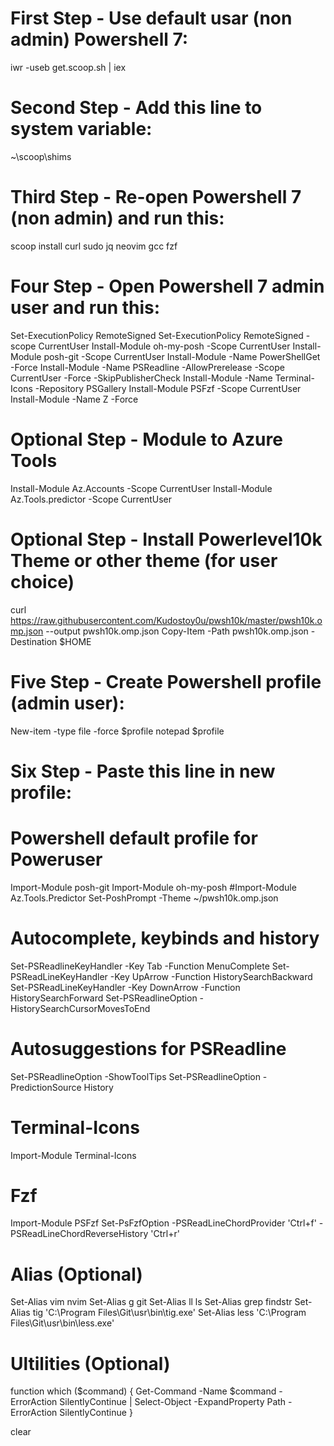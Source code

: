# First Step - Use default usar (non admin) Powershell 7:

iwr -useb get.scoop.sh | iex

# Second Step - Add this line to system variable:

~\scoop\shims

# Third Step - Re-open Powershell 7 (non admin) and run this:

scoop install curl sudo jq neovim gcc fzf

# Four Step - Open Powershell 7 admin user and run this:

Set-ExecutionPolicy RemoteSigned
Set-ExecutionPolicy RemoteSigned -scope CurrentUser
Install-Module oh-my-posh -Scope CurrentUser
Install-Module posh-git -Scope CurrentUser
Install-Module -Name PowerShellGet -Force 
Install-Module -Name PSReadline -AllowPrerelease -Scope CurrentUser -Force -SkipPublisherCheck
Install-Module -Name Terminal-Icons -Repository PSGallery
Install-Module PSFzf -Scope CurrentUser
Install-Module -Name Z -Force

# Optional Step - Module to Azure Tools
Install-Module Az.Accounts -Scope CurrentUser
Install-Module Az.Tools.predictor -Scope CurrentUser

# Optional Step - Install Powerlevel10k Theme or other theme (for user choice)
curl https://raw.githubusercontent.com/Kudostoy0u/pwsh10k/master/pwsh10k.omp.json --output pwsh10k.omp.json
Copy-Item -Path pwsh10k.omp.json -Destination $HOME

# Five Step - Create Powershell profile (admin user):

New-item -type file -force $profile
notepad $profile

# Six Step - Paste this line in new profile:

# Powershell default profile for Poweruser
Import-Module posh-git
Import-Module oh-my-posh
#Import-Module Az.Tools.Predictor
Set-PoshPrompt -Theme  ~/pwsh10k.omp.json

# Autocomplete, keybinds and history
Set-PSReadlineKeyHandler -Key Tab -Function MenuComplete
Set-PSReadLineKeyHandler -Key UpArrow -Function HistorySearchBackward
Set-PSReadLineKeyHandler -Key DownArrow -Function HistorySearchForward
Set-PSReadlineOption -HistorySearchCursorMovesToEnd

# Autosuggestions for PSReadline
Set-PSReadlineOption -ShowToolTips
Set-PSReadlineOption -PredictionSource History

# Terminal-Icons
Import-Module Terminal-Icons

# Fzf
Import-Module PSFzf
Set-PsFzfOption -PSReadLineChordProvider 'Ctrl+f' -PSReadLineChordReverseHistory 'Ctrl+r'

# Alias (Optional)
Set-Alias vim nvim
Set-Alias g git
Set-Alias ll ls
Set-Alias grep findstr
Set-Alias tig 'C:\Program Files\Git\usr\bin\tig.exe'
Set-Alias less 'C:\Program Files\Git\usr\bin\less.exe'

# Ultilities (Optional)
function which ($command) {
    Get-Command -Name $command -ErrorAction SilentlyContinue |
        Select-Object -ExpandProperty Path -ErrorAction SilentlyContinue
}

clear